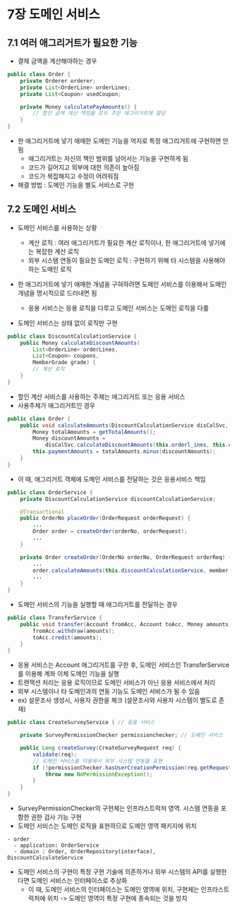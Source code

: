 # 7장 도메인 서비스

## 7.1 여러 애그리거트가 필요한 기능
- 결제 금액을 계산해야하는 경우
```java
public class Order {
    private Orderer orderer;
    private List<OrderLine> orderLines;
    private List<Coupon> usedCoupon;

    private Money calculatePayAmounts() {
        // 할인 금액 계산 책임을 모두 주문 애그리거트에 할당
    }
}

```
- 한 애그리거트에 넣기 애매한 도메인 기능을 억지로 특정 애그리거트에 구현하면 안됨
  - 애그리거트는 자신의 책인 범위를 넘어서는 기능을 구현하게 됨
  - 코드가 길어지고 외부에 대한 의존이 높아짐
  - 코드가 복잡해지고 수정이 어려워짐
- 해결 방법 : 도메인 기능을 별도 서비스로 구현

## 7.2 도메인 서비스
- 도메인 서비스를 사용하는 상황
  - 계산 로직 : 여러 애그리거트가 필요한 계산 로직이나, 한 애그리거트에 넣기에는 복잡한 계산 로직
  - 외부 시스템 연동이 필요한 도메인 로직 : 구현하기 위해 타 시스템을 사용해야하는 도메인 로직

- 한 애그리거트에 넣기 애매한 개념을 구혀하려면 도메인 서비스를 이용해서 도메인 개념을 명시적으로 드러내면 됨
  - 응용 서비스는 응용 로직을 다루고 도메인 서비스는 도메인 로직을 다룸
- 도메인 서비스는 상태 없이 로직만 구현
```java
public class DiscountCalculationService {
    public Money calculateDiscountAmounts(
        List<OrderLine> orderLines,
        List<Coupon> coupons,
        MemberGrade grade) {
        // 계산 로직
    }
}

```
- 할인 계산 서비스를 사용하는 주체는 애그리거트 또는 응용 서비스
- 사용주체가 애그리거트인 경우
```java
public class Order {
    public void calculateAmounts(DiscountCalculationService disCalSvc, MemberGrade grade) {
        Money totalAmounts = getTotalAmounts();
        Money discountAmounts =
            disCalSvc.calculateDiscountAmounts(this.orderl_ines, this.coupons, grade);
        this.paymentAmounts = totalAmounts.minus(discountAmounts);
    }
}

```
- 이 때, 애그리거트 객체에 도메인 서비스를 전달하는 것은 응용서비스 책임
```java
public class OrderService {
    private DiscountCalculationService discountCalculationService;

    @Transactional
    public OrderNo placeOrder(OrderRequest orderRequest) {
        ...
        Order order = createOrder(orderNo, orderRequest);
        ...
    }

    private Order createOrder(OrderNo orderNo, OrderRequest orderReq) {
        ...
        order.calculateAmounts(this.discountCalculationService, member.getGradeO);
        ...
    }
}
```

- 도메인 서비스의 기능을 실행할 때 애그리거트를 전달하는 경우
```java
public class TransferService {
    public void transfer(Account fromAcc, Account toAcc, Money amounts) {
        fromAcc.withdraw(amounts);
        toAcc.credit(amounts);
    }
}
```
- 응용 서비스는 Account 애그리거트를 구한 후, 도메인 서비스인 TransferService를 이용해 계좌 이체 도메인 기능을 실행
- 트랜잭션 처리는 응용 로직이므로 도메인 서비스가 아닌 응용 서비스에서 처리
- 외부 시스템이나 타 도메인과의 연동 기능도 도메인 서비스가 될 수 있음
- ex) 설문조사 생성시, 사용자 권한을 체크 (설문조사와 사용자 시스템이 별도로 존재)
```java
public class CreateSurveyService { // 응용 서비스

    private SurveyPermissionChecker permissionchecker; // 도메인 서비스

    public Long createSurvey(CreateSurveyRequest req) {
        validate(req);
        // 도메인 서비스를 이용해서 외부 시스템 연동을 표현
        if (!permissionChecker.hasUserCreationPermission(req.getRequestorIdO)) {
            throw new NoPermissionException();
        }
    }
}
```
- SurveyPermissionChecker의 구현체는 인프라스트럭처 영역. 시스템 연동을 포함한 권한 검사 기능 구현
- 도메인 서비스는 도메인 로직을 표현하므로 도메인 영역 패키지에 위치
```
- order
  - application: OrderService
  - domain : Order, OrderRepository(interface), DiscountCalculateService
```

- 도메인 서비스의 구현이 특정 구현 기술에 의존하거나 외부 시스템의 API를 실행한다면 도메인 서비스는 인터페이스로 추상화
  - 이 때, 도메인 서비스의 인터페이스는 도메인 영역에 위치, 구현체는 인프라스트럭처에 위치 -> 도메인 영역이 특정 구현에 종속되는 것을 방지